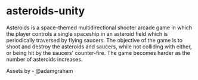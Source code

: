 # asteroids-unity
Asteroids is a space-themed multidirectional shooter arcade game in which the player controls a single spaceship in an asteroid field which is periodically traversed by flying saucers. The objective of the game is to shoot and destroy the asteroids and saucers, while not colliding with either, or being hit by the saucers' counter-fire. The game becomes harder as the number of asteroids increases.

Assets by - @adamgraham